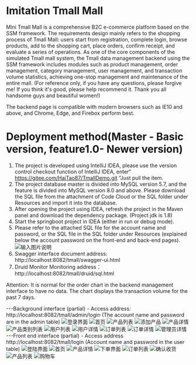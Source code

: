 # Imitation Tmall Mall
Mini Tmall Mall is a comprehensive B2C e-commerce platform based on the SSM framework. The requirements design mainly refers to the shopping process of Tmall Mall: users start from registration, complete login, browse products, add to the shopping cart, place orders, confirm receipt, and evaluate a series of operations. As one of the core components of the simulated Tmall mall system, the Tmall data management backend using the SSM framework includes modules such as product management, order management, category management, user management, and transaction volume statistics, achieving one-stop management and maintenance of the entire mall. (For reference only, if you have any questions, please forgive me! If you think it's good, please help recommend it. Thank you all handsome guys and beautiful women!)

The backend page is compatible with modern browsers such as IE10 and above, and Chrome, Edge, and Firebox perform best.

# Deployment method(Master - Basic version, feature1.0- Newer version)
1. The project is developed using IntelliJ IDEA, please use the version control checkout function of IntelliJ IDEA, enter“ https://gitee.com/HaiTao87/TmallDemo.git ”Just pull the item. 
2. The project database master is divided into MySQL version 5.7, and the feature is divided into MySQL version 8.0 and above. Please download the SQL file from the attachment of Code Cloud or the SQL folder under Resources and import it into the database. 
3. After opening the project using IDEA, refresh the project in the Maven panel and download the dependency package. (Project jdk is 1.8) 
4. Start the springboot project in IDEA (either in run or debug mode).
5. Please refer to the attached SQL file for the account name and password, or the SQL file in the SQL folder under Resources (explained below the account password on the front-end and back-end pages).
   ![输入图片说明](https://images.gitee.com/uploads/images/2020/1016/150457_5c0c7304_996301.png "屏幕截图.png")
6. Swagger interface document address: http://localhost:8082/tmall/swagger-ui.html
7. Druid Monitor Monitoring address：http://localhost:8082/tmall/druid/sql.html

Attention: It is normal for the order chart in the backend management interface to have no data. The chart displays the transaction volume for the past 7 days.

---Background interface (partial) - Access address: http://localhost:8082/tmall/admin/login (The account name and password are in the admin table)
![登录界面](https://gitee.com/uploads/images/2018/0526/222324_71d64249_1616166.png "2018-05-26_221417.png")
![首页](https://gitee.com/uploads/images/2018/0526/222349_00d5df29_1616166.png "2018-05-26_221445.png")
![产品列表](https://gitee.com/uploads/images/2018/0526/222414_c3a74f51_1616166.png "2018-05-26_221454.png")
![添加产品](https://gitee.com/uploads/images/2018/0526/222440_813cf8d7_1616166.png "2018-05-26_221504.png")
![产品详情](https://gitee.com/uploads/images/2018/0526/222457_7727da44_1616166.png "2018-05-26_221513.png")
![产品类别列表](https://gitee.com/uploads/images/2018/0526/222515_0f605a1a_1616166.png "2018-05-26_221522.png")
![用户列表](https://gitee.com/uploads/images/2018/0526/222531_2ddbba60_1616166.png "2018-05-26_221530.png")
![用户详情](https://gitee.com/uploads/images/2018/0526/222542_f816afc9_1616166.png "2018-05-26_221539.png")
![订单列表](https://gitee.com/uploads/images/2018/0526/222601_ac370928_1616166.png "2018-05-26_221547.png")
![订单详情](https://gitee.com/uploads/images/2018/0526/222628_e539faf6_1616166.png "2018-05-26_221554.png")
![管理员详情](https://gitee.com/uploads/images/2018/0526/222839_911d4e0d_1616166.png "2018-05-26_221607.png")
---Front end interface (partial) - Access address http://localhost:8082/tmall/login (Account name and password in the user table)
![登陆界面](https://gitee.com/uploads/images/2018/0526/223030_17b28619_1616166.png "2018-05-26_221715.png")
![首页](https://gitee.com/uploads/images/2018/0526/223018_14e999f1_1616166.png "2018-05-26_221703.png")
![产品详情](https://gitee.com/uploads/images/2018/0526/223044_e481ec5f_1616166.png "2018-05-26_221725.png")
![下单界面](https://gitee.com/uploads/images/2018/0526/223100_ef6e9612_1616166.png "2018-05-26_221837.png")
![订单列表](https://gitee.com/uploads/images/2018/0526/223117_dfd64b43_1616166.png "2018-05-26_221901.png")
![确认收货](https://gitee.com/uploads/images/2018/0526/223220_71e2ee3d_1616166.png "2018-05-26_221911.png")
![产品列表](https://gitee.com/uploads/images/2018/0526/223233_18e131a5_1616166.png "2018-05-26_222006.png")
![购物车](https://gitee.com/uploads/images/2018/0526/223245_3f80d8f4_1616166.png "2018-05-26_223157.png")